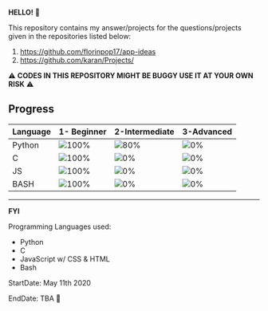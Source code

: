 **HELLO!** :wave: 

This repository contains my answer/projects for the questions/projects given in the repositories listed below:
1. https://github.com/florinpop17/app-ideas
2. https://github.com/karan/Projects/


:warning: **CODES IN THIS REPOSITORY MIGHT BE BUGGY USE IT AT YOUR OWN RISK** :warning:

## Progress

|Language|1- Beginner| 2-Intermediate | 3-Advanced |
|----------| ---------- | ---------- |---------- |
|Python| ![100%](https://progress-bar.dev/100) | ![80%](https://progress-bar.dev/80)| ![0%](https://progress-bar.dev/0)|
|C| ![100%](https://progress-bar.dev/100) | ![0%](https://progress-bar.dev/0) |![0%](https://progress-bar.dev/0)|
|JS| ![100%](https://progress-bar.dev/100) | ![0%](https://progress-bar.dev/0) |![0%](https://progress-bar.dev/0)|
|BASH| ![100%](https://progress-bar.dev/100) | ![0%](https://progress-bar.dev/0) |![0%](https://progress-bar.dev/0)|

---
**FYI**

Programming Languages used:
- Python 
- C 
- JavaScript w/ CSS & HTML
- Bash 

StartDate: May 11th 2020

EndDate: TBA :bug:
